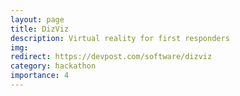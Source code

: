 ```yaml
---
layout: page
title: DizViz
description: Virtual reality for first responders
img:
redirect: https://devpost.com/software/dizviz
category: hackathon
importance: 4
---
```

